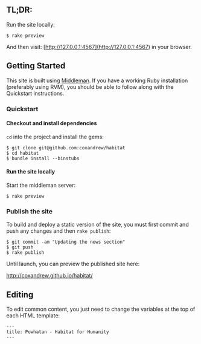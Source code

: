 ## TL;DR:

Run the site locally:

    $ rake preview

And then visit: [http://127.0.0.1:4567](http://127.0.0.1:4567) in your browser.

## Getting Started

This site is built using [Middleman](http://middlemanapp.com/). If you have a working Ruby installation (preferably using RVM), you should be able to follow along with the Quickstart instructions.

### Quickstart

#### Checkout and install dependencies

`cd` into the project and install the gems:

    $ git clone git@github.com:coxandrew/habitat
    $ cd habitat
    $ bundle install --binstubs

#### Run the site locally

Start the middleman server:

    $ rake preview

### Publish the site

To build and deploy a static version of the site, you must first commit and push any changes and then `rake publish`:

    $ git commit -am "Updating the news section"
    $ git push
    $ rake publish

Until launch, you can preview the published site here:

http://coxandrew.github.io/habitat/

## Editing

To edit common content, you just need to change the variables at the top of each HTML template:

    ---
    title: Powhatan - Habitat for Humanity
    ---
